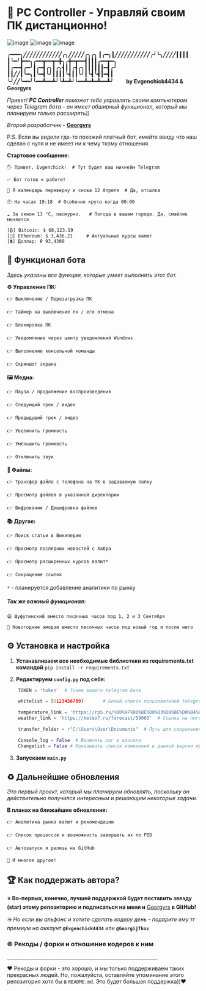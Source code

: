 # 🐍 PC Controller - Управляй своим ПК дистанционно!
![image](https://github.com/Evgenchick4434/PC_controller/assets/103461961/3571d79c-6040-4a99-b658-f1f4c14c8716) ![image](https://img.shields.io/badge/python-3.7_|_3.8_|_3.9_|_3.10_|_3.11_|_3.12-blue) ![image](https://img.shields.io/badge/Version-1.1_Beta-ee00ff)



**╭━━━╮╱╱╱╱╱╱╱╱╱╱╱╱╭╮╱╱╱╱╱╭╮╭╮
┃╭━╮┃╱╱╱╱╱╱╱╱╱╱╱╭╯╰╮╱╱╱╱┃┃┃┃
┃╰━╯┣━━╮╭━━┳━━┳━╋╮╭╋━┳━━┫┃┃┃╭━━┳━╮
┃╭━━┫╭━╯┃╭━┫╭╮┃╭╮┫┃┃╭┫╭╮┃┃┃┃┃┃━┫╭╯
┃┃╱╱┃╰━╮┃╰━┫╰╯┃┃┃┃╰┫┃┃╰╯┃╰┫╰┫┃━┫┃
╰╯╱╱╰━━╯╰━━┻━━┻╯╰┻━┻╯╰━━┻━┻━┻━━┻╯**
ㅤㅤ  ****by Evgenchick4434 & Georgyrs****


_Привет! **PC Controller** поможет тебе управлять своим компьютером через Telegram бота - он имеет
обширный функционал, который мы планируем только расширять))_

_Второй разработчик_ - **[Georgyrs](https://github.com/Georgyrs)**

P.S. Если вы видели где-то похожий платный бот, имейте ввиду что наш сделан с нуля и не имеет ни к 
чему ткому отношения.

**Стартовое сообщение:**

    🖐 Привет, Evgenchick!  # Тут будет ваш никнейм Telegram

    ✅ Бот готов к работе!

    📅 Я календарь переверну и снова 12 Апреля  # Да, отсылка

    🕘 На часах 19:18  # Особенно круто когда 00:00

    ☁️️ За окном 13 °C, пасмурно.   # Погода в вашем городе. Да, смайлик меняется

    [₿] Bitcoin: $ 68,123.19
    [💎] Ethereum: $ 3,436.21     # Актуальные курсы валют
    [💲] Доллар: ₽ 93,4300


## 🚀 Функционал бота

_Здесь указаны все функции, которые умеет выполнять этот бот._

**⚙️ Управление ПК:**

    👉 Выключение / Перезагрузка ПК

    👉 Таймер на выключение пк / его отмена

    👉 Блокировка ПК

    👉 Уведомление через центр уведомлений Windows

    👉 Выполнение консольной команды

    👉 Скриншот экрана

**🖼️ Медиа:**

    👉 Пауза / продолжение воспроизведения

    👉 Следующий трек / видео

    👉 Предыдущий трек / видео

    👉 Увеличить громкость

    👉 Уменьшить громкость

    👉 Отключить звук

**📁 Файлы:**

    👉 Трансфер файла с телефона на ПК в задаваемую папку

    👉 Просмотр файлов в указанной директории

    👉 Шифрование / Дешифровка файлов

**📚 Другое:**

    👉 Поиск статьи в Википедии

    👉 Просмотр последних новостей с Хабра

    👉 Просмотр расширенных курсов валют*

    👉 Сокращение ссылок

`*` - планируется добавление аналитики по рынку



##### Так же важный функционал:

    😁 Шуфутинский вместо песочных часов под 1, 2 и 3 Сентября
    
    🎄 Новогодние эмодзи вместо песочных часов под новый год и после него


## ⚙️ Установка и настройка

1. **Устанавливаем все необходимые библиотеки из requirements.txt
командой** `pip install -r requirements.txt`

2. **Редактируем `config.py` под себя:**
```Python
    TOKEN = 'token'  # Токен вашего telegram бота

    whitelist = [0123456789]       # Белый список пользователей telegram бота

    temperature_link = 'https://rp5.ru/%D0%9F%D0%BE%D0%B3%D0%BE%D0%B4%D0%B0_%D0%B2_%D0%9C%D0%BE%D1%81%D0%BA%D0%B2%D0%B5_(%D0%92%D0%94%D0%9D%D0%A5)'  # Ссылка на погоду для вашего города с сайта rp5.ru
    weather_link = 'https://meteo7.ru/forecast/59003'  # Ссылка на погоду для вашего города с сайта meteo7.ru

    transfer_folder = r"C:\Users\User\Documents"  # Путь для сохранения файлов (трансфер)

    Console_log = False  # Включить лог в консоли
    Changelist = False # Показывать список изменений в данной версии при каждом запуске
```
3. **Запускаем `main.py`**

## ♻️ Дальнейшие обновления

_Это первый проект, который мы планируем обновлять, поскольку он действительно получился интересным
и решающим некоторые задачи._

**В планах на ближайшие обновления:**

    👉 Аналитика рынка валют и рекомендации

    👉 Список процессов и возможность завершать их по PID

    👉 Автозапуск и релизы на GitHub

    🚀 И многое другое!

## 🏆 Как поддержать автора?

**⭐ Во-первых, конечно, лучшей поддержкой будет поставить звезду (star) этому репозиторию
и подписаться на меня и** [Georgyrs](https://github.com/Georgyrs) **в GitHub!**

_☕ Но если вы альфонс и хотите сделать кодеру день - подарите ему тг премиум на аккаунт_
**`@Evgenchick4434`** _или_ **`@GeorgijTkov`**

### © Рекоды / форки и отношение кодеров к ним
`_______________________________________________________`

❤️ Рекоды и форки - это хорошо, и мы только поддерживаем
таких прекрасных людей. Но, пожалуйста, оставляйте упоминание этого
репозитория хотя бы в `README.md`. Это будет большая поддержка))❤
